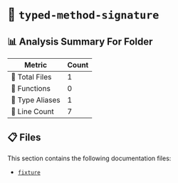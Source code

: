 # 📁 `typed-method-signature`

## 📊 Analysis Summary For Folder

| Metric | Count |
|--------|-------|
| 📁 Total Files | 1 |
| 🔧 Functions | 0 |
| 📑 Type Aliases | 1 |
| 🔢 Line Count | 7 |


## 📋 Files

This section contains the following documentation files:

- [`fixture`](./fixture.md)